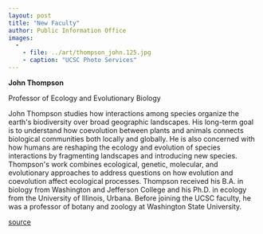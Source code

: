 ```yaml
---
layout: post
title: "New Faculty"
author: Public Information Office
images:
  -
    - file: ../art/thompson_john.125.jpg
    - caption: "UCSC Photo Services"
---
```


**John Thompson**  

Professor of Ecology and Evolutionary Biology  
  
John Thompson studies how interactions among species organize the earth's biodiversity over broad geographic landscapes. His long-term goal is to understand how coevolution between plants and animals connects biological communities both locally and globally. He is also concerned with how humans are reshaping the ecology and evolution of species interactions by fragmenting landscapes and introducing new species. Thompson's work combines ecological, genetic, molecular, and evolutionary approaches to address questions on how evolution and coevolution affect ecological processes. Thompson received his B.A. in biology from Washington and Jefferson College and his Ph.D. in ecology from the University of Illinois, Urbana. Before joining the UCSC faculty, he was a professor of botany and zoology at Washington State University.   
  
  

[source](http://www1.ucsc.edu/currents/00-01/11-20/newfac.html "Permalink to newfac")
